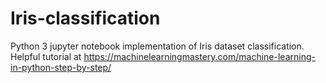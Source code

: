 # Iris-classification
Python 3 jupyter notebook implementation of Iris dataset classification.   
Helpful tutorial at https://machinelearningmastery.com/machine-learning-in-python-step-by-step/
